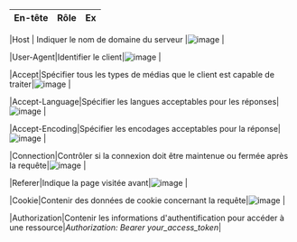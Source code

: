 |  En-tête  | Rôle |  Ex |
|:--    |:-:    |--:    |

|Host | Indiquer le nom de domaine du serveur |![image](https://github.com/anaelle-bargas/Bloc1/assets/143993957/34ad48a6-7936-4648-b450-c2ddf0d4dce2)
|

|User-Agent|Identifier le client|![image](https://github.com/anaelle-bargas/Bloc1/assets/143993957/9d1f986c-940b-446d-b01a-84b652322a35)
|

|Accept|Spécifier tous les types de médias que le client est capable de traiter|![image](https://github.com/anaelle-bargas/Bloc1/assets/143993957/84d0f5d2-8502-40be-aaf0-271d0489ee1e)
|


|Accept-Language|Spécifier les langues acceptables pour les réponses|![image](https://github.com/anaelle-bargas/Bloc1/assets/143993957/2add343e-d745-404e-ab56-746d315c8e1f)
|

|Accept-Encoding|Spécifier les encodages acceptables pour la réponse|![image](https://github.com/anaelle-bargas/Bloc1/assets/143993957/86710499-e047-41ad-9240-91fd460dc2f4)
|

|Connection|Contrôler si la connexion doit être maintenue ou fermée après la requête|![image](https://github.com/anaelle-bargas/Bloc1/assets/143993957/d4769537-1567-4764-aeee-31f82b2b98bc)
|

|Referer|Indique la page visitée avant|![image](https://github.com/anaelle-bargas/Bloc1/assets/143993957/92db3f66-fb12-480b-ac23-752bdd1b6cdd)
|

|Cookie|Contenir des données de cookie concernant la requête|![image](https://github.com/anaelle-bargas/Bloc1/assets/143993957/55bf9c82-8b62-4862-948a-1f82ddfa4c63)
|

|Authorization|Contenir les informations d'authentification pour accéder à une ressource|*Authorization: Bearer your_access_token*|

